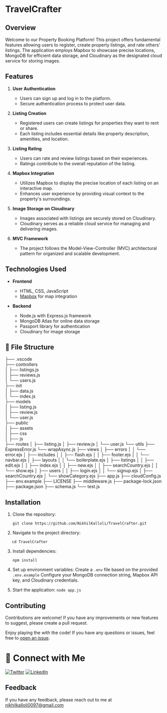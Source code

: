 # TravelCrafter

## Overview

Welcome to our Property Booking Platform! This project offers fundamental features allowing users to register, create property listings, and rate others' listings. 
The application employs Mapbox to showcase precise locations, MongoDB for efficient data storage, and Cloudinary as the designated cloud service for storing images.
## Features

1. **User Authentication**
   - Users can sign up and log in to the platform.
   - Secure authentication process to protect user data.

2. **Listing Creation**
   - Registered users can create listings for properties they want to rent or share.
   - Each listing includes essential details like property description, amenities, and location.

3. **Listing Rating**
   - Users can rate and review listings based on their experiences.
   - Ratings contribute to the overall reputation of the listing.

4. **Mapbox Integration**
   - Utilizes Mapbox to display the precise location of each listing on an interactive map.
   - Enhances user experience by providing visual context to the property's surroundings.

5. **Image Storage on Cloudinary**
   - Images associated with listings are securely stored on Cloudinary.
   - Cloudinary serves as a reliable cloud service for managing and delivering images.
    
6. **MVC Framework**
   - The project follows the Model-View-Controller (MVC) architectural pattern for organized and scalable development.

## Technologies Used

- **Frontend**
  - HTML, CSS, JavaScript
  - [Mapbox](https://www.mapbox.com/) for map integration

- **Backend**
  - Node.js with Express.js framework
  -  MongoDB Atlas for online data storage
  - Passport library for authentication
  - Cloudinary for image storage

## 📂 File Structure
├── .vscode  
├── controllers  
│ ├── listings.js  
│ ├── reviews.js  
│ └── users.js  
├── init  
│ ├── data.js  
│ └── index.js  
├── models  
│ ├── listing.js  
│ ├── review.js  
│ └── user.js  
├── public  
│ ├── assets  
│ ├──  css    
│ ├── js    
├── routes
│ ├── listing.js
│ ├── review.js
│ └── user.js
└── utils
├── ExpressError.js
└── wrapAsync.js
├── views
│ ├── errors
│ │ └── error.ejs
│ ├── includes
│ │ ├── flash.ejs
│ │ ├── footer.ejs
│ │ └── navbar.ejs
│ ├── layouts
│ │ └── boilerplate.ejs
│ ├── listings
│ │ ├── edit.ejs
│ │ ├── index.ejs
│ │ ├── new.ejs
│ │ ├── searchCountry.ejs
│ │ └── show.ejs
│ ├── users
│ │ ├── login.ejs
│ │ └── signup.ejs
│ ├── searchCountry.ejs
│ └── showCategory.ejs
├── app.js
├── cloudConfig.js
├── env.example
├── LICENSE
├── middleware.js
├── package-lock.json
├── package.json
├── schema.js
└── test.js

## Installation

1. Clone the repository:
   ```
   git clone https://github.com/NikhilKalloli/TravelCrafter.git
   ```
   
2. Navigate to the project directory:
  ```
     cd TravelCrafter
  ```

3. Install dependencies:
   ```
   npm install
   ```
   
4. Set up environment variables:
  Create a ```.env``` file based on the provided ```.env.example```
  Configure your MongoDB connection string, Mapbox API key, and Cloudinary credentials.

5. Start the application:
   ``` node app.js ```

   
  
 ## Contributing

Contributions are welcome! If you have any improvements or new features to suggest, please create a pull request.



Enjoy playing the with the code! If you have any questions or issues, feel free to [open an issue](https://github.com/NikhilKalloli/TravelCrafter/issues).


# 🔗 Connect with Me

[![Twitter](https://img.shields.io/badge/Twitter-1DA1F2?style=for-the-badge&logo=twitter&logoColor=white)](https://twitter.com/NikhilKalloli)
[![LinkedIn](https://img.shields.io/badge/LinkedIn-0A66C2?style=for-the-badge&logo=linkedin&logoColor=white)](https://www.linkedin.com/in/nikhil-kalloli-a6ab2a25b/)

## Feedback

If you have any feedback, please reach out to me at nikhilkalloli0097@gmail.com


   

